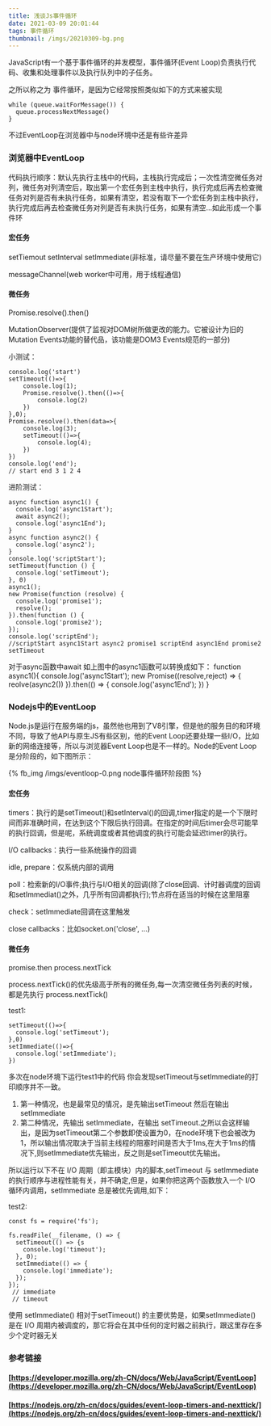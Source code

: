 ```yaml
---
title: 浅谈Js事件循环
date: 2021-03-09 20:01:44
tags: 事件循环 
thumbnail: /imgs/20210309-bg.png
---
```


JavaScript有一个基于事件循环的并发模型，事件循环(Event Loop)负责执行代码、收集和处理事件以及执行队列中的子任务。

之所以称之为 事件循环，是因为它经常按照类似如下的方式来被实现

```
while (queue.waitForMessage()) {
  queue.processNextMessage()
}
```
不过EventLoop在浏览器中与node环境中还是有些许差异

### 浏览器中EventLoop

代码执行顺序：默认先执行主栈中的代码，主栈执行完成后；一次性清空微任务对列，微任务对列清空后，取出第一个宏任务到主栈中执行，执行完成后再去检查微任务对列是否有未执行任务，如果有清空，若没有取下一个宏任务到主栈中执行，执行完成后再去检查微任务对列是否有未执行任务，如果有清空...如此形成一个事件环

#### 宏任务

setTiemout setInterval setImmediate(非标准，请尽量不要在生产环境中使用它)

messageChannel(web worker中可用，用于线程通信)

#### 微任务

Promise.resolve().then()

MutationObserver(提供了监视对DOM树所做更改的能力。它被设计为旧的Mutation Events功能的替代品，该功能是DOM3 Events规范的一部分)

小测试：
```
console.log('start')
setTimeout(()=>{
    console.log(1);
    Promise.resolve().then(()=>{
        console.log(2)
    })
},0);
Promise.resolve().then(data=>{
    console.log(3);
    setTimeout(()=>{
        console.log(4);
    })
})
console.log('end');
// start end 3 1 2 4

```

进阶测试：

```
async function async1() {
  console.log('async1Start');
  await async2(); 
  console.log('async1End');
}
async function async2() {
  console.log('async2');
}
console.log('scriptStart');
setTimeout(function () {
  console.log('setTimeout');
}, 0)
async1();
new Promise(function (resolve) {
  console.log('promise1');
  resolve();
}).then(function () {
  console.log('promise2');
});
console.log('scriptEnd');
//scriptStart async1Start async2 promise1 scriptEnd async1End promise2 setTimeout

```

对于async函数中await 如上图中的async1函数可以转换成如下：
function async1(){
  console.log('async1Start');
  new Promise((resolve,reject) => {
    reolve(async2())
  }).then(() => {
    console.log('async1End');
  })
}

### Nodejs中的EventLoop

Node.js是运行在服务端的js，虽然他也用到了V8引擎，但是他的服务目的和环境不同，导致了他API与原生JS有些区别，他的Event Loop还要处理一些I/O，比如新的网络连接等，所以与浏览器Event Loop也是不一样的。Node的Event Loop是分阶段的，如下图所示：

{% fb_img /imgs/eventloop-0.png node事件循环阶段图 %}

#### 宏任务
timers：执行的是setTimeout()和setInterval()的回调,timer指定的是一个下限时间而非准确时间，在达到这个下限后执行回调。在指定的时间后timer会尽可能早的执行回调，但是呢，系统调度或者其他调度的执行可能会延迟timer的执行。


I/O callbacks：执行一些系统操作的回调

idle, prepare：仅系统内部的调用

poll：检索新的I/O事件;执行与I/O相关的回调(除了close回调、计时器调度的回调和setImmediat()之外，几乎所有回调都执行);节点将在适当的时候在这里阻塞

check：setImmediate回调在这里触发

close callbacks：比如socket.on('close', ...)

#### 微任务
promise.then  process.nextTick

process.nextTick()的优先级高于所有的微任务,每一次清空微任务列表的时候，都是先执行 process.nextTick()

test1:
~~~
setTimeout(()=>{
  console.log('setTimeout');
},0)
setImmediate(()=>{
  console.log('setImmediate');
})
~~~
多次在node环境下运行test1中的代码 你会发现setTimeout与setImmediate的打印顺序并不一致。
1. 第一种情况，也是最常见的情况，是先输出setTimeout 然后在输出 setImmediate
2. 第二种情况，先输出 setImmediate，在输出 setTimeout.之所以会这样输出，是因为setTimeout第二个参数即使设置为0，在node环境下也会被改为1，所以输出情况取决于当前主线程的阻塞时间是否大于1ms,在大于1ms的情况下,则setImmediate优先输出，反之则是setTimeout优先输出。
   
所以运行以下不在 I/O 周期（即主模块）内的脚本,setTimeout 与 setImmediate的执行顺序与进程性能有关，并不确定,但是，如果你把这两个函数放入一个 I/O 循环内调用，setImmediate 总是被优先调用,如下：

test2:
~~~
const fs = require('fs');

fs.readFile(__filename, () => {
  setTimeout(() => {s
    console.log('timeout');
  }, 0);
  setImmediate(() => {
    console.log('immediate');
  });
});
 // immediate
 // timeout
~~~

使用 setImmediate() 相对于setTimeout() 的主要优势是，如果setImmediate()是在 I/O 周期内被调度的，那它将会在其中任何的定时器之前执行，跟这里存在多少个定时器无关

### 参考链接

#### [https://developer.mozilla.org/zh-CN/docs/Web/JavaScript/EventLoop](https://developer.mozilla.org/zh-CN/docs/Web/JavaScript/EventLoop)

#### [https://nodejs.org/zh-cn/docs/guides/event-loop-timers-and-nexttick/](https://nodejs.org/zh-cn/docs/guides/event-loop-timers-and-nexttick/)